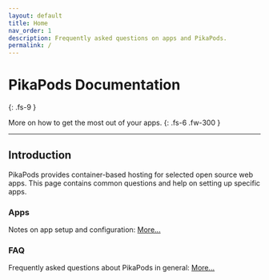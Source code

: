 ```yaml
---
layout: default
title: Home
nav_order: 1
description: Frequently asked questions on apps and PikaPods.
permalink: /
---
```


# PikaPods Documentation
{: .fs-9 }

More on how to get the most out of your apps.
{: .fs-6 .fw-300 }

---

## Introduction

PikaPods provides container-based hosting for selected open source web apps. This page contains common questions and help on setting up specific apps.

### Apps

Notes on app setup and configuration: [More...](apps)

### FAQ

Frequently asked questions about PikaPods in general: [More...](faq)
